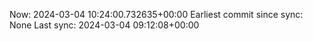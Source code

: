 Now: 2024-03-04 10:24:00.732635+00:00 Earliest commit since sync: None Last sync: 2024-03-04 09:12:08+00:00
